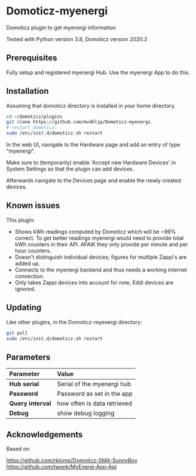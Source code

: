 # Domoticz-myenergi
Domoticz plugin to get myenergi information

Tested with Python version 3.8, Domoticz version 2020.2

## Prerequisites

Fully setup and registered myenergi Hub. Use the myenergi App to do this.

## Installation

Assuming that domoticz directory is installed in your home directory.

```bash
cd ~/domoticz/plugins
git clone https://github.com/mvdklip/Domoticz-myenergi
# restart domoticz:
sudo /etc/init.d/domoticz.sh restart
```
In the web UI, navigate to the Hardware page and add an entry of type "myenergi".

Make sure to (temporarily) enable 'Accept new Hardware Devices' in System Settings so that the plugin can add devices.

Afterwards navigate to the Devices page and enable the newly created devices.

## Known issues

This plugin:

- Shows kWh readings computed by Domoticz which will be ~99% correct. To get better readings myenergi would need to provide total kWh counters in their API. AFAIK they only provide per minute and per hour counters.
- Doesn't distinguish individual devices; figures for multiple Zappi's are added up.
- Connects to the myenergi backend and thus needs a working internet connection.
- Only takes Zappi devices into account for now; Eddi devices are ignored.

## Updating

Like other plugins, in the Domoticz-myenergi directory:
```bash
git pull
sudo /etc/init.d/domoticz.sh restart
```

## Parameters

| Parameter | Value |
| :--- | :--- |
| **Hub serial** | Serial of the myenergi hub |
| **Password** | Password as set in the app |
| **Query interval** | how often is data retrieved |
| **Debug** | show debug logging |

## Acknowledgements

Based on

https://github.com/rklomp/Domoticz-SMA-SunnyBoy \
https://github.com/twonk/MyEnergi-App-Api
